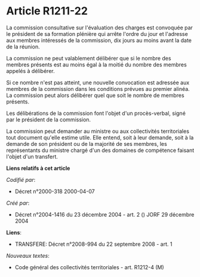 # Article R1211-22

La commission consultative sur l'évaluation des charges est convoquée par le président de sa formation plénière qui arrête
l'ordre du jour et l'adresse aux membres intéressés de la commission, dix jours au moins avant la date de la réunion.

La commission ne peut valablement délibérer que si le nombre des membres présents est au moins égal à la moitié du nombre des
membres appelés à délibérer.

Si ce nombre n'est pas atteint, une nouvelle convocation est adressée aux membres de la commission dans les conditions
prévues au premier alinéa. La commission peut alors délibérer quel que soit le nombre de membres présents.

Les délibérations de la commission font l'objet d'un procès-verbal, signé par le président de la commission.

La commission peut demander au ministre ou aux collectivités territoriales tout document qu'elle estime utile. Elle entend,
soit à leur demande, soit à la demande de son président ou de la majorité de ses membres, les représentants du ministre
chargé d'un des domaines de compétence faisant l'objet d'un transfert.

**Liens relatifs à cet article**

_Codifié par_:

  - Décret n°2000-318 2000-04-07

_Créé par_:

  - Décret n°2004-1416 du 23 décembre 2004 - art. 2 () JORF 29 décembre 2004

**Liens**:

  - TRANSFERE: Décret n°2008-994 du 22 septembre 2008 - art. 1

_Nouveaux textes_:

  - Code général des collectivités territoriales - art. R1212-4 (M)
